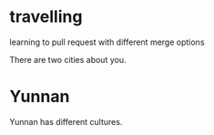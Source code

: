 # travelling
learning to pull request with different merge options

There are two cities about you.

# Yunnan
Yunnan has different cultures.
